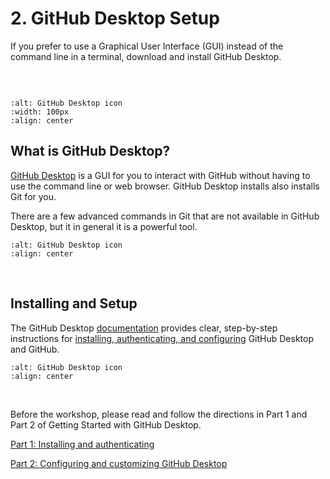 # 2. GitHub Desktop Setup

If you prefer to use a Graphical User Interface (GUI) instead of the command line in a terminal, download and install GitHub Desktop.

```{note} If you are going to use GitHub Desktop, skip the Git Setup page. If you are not going to use GitHub Desktop, skip this page.
```

&nbsp;

```{image} images/Github-desktop-logo-symbol.png
:alt: GitHub Desktop icon
:width: 100px
:align: center
```  

## What is GitHub Desktop?

[GitHub Desktop](https://github.com/apps/desktop) is a GUI for you to interact with GitHub without having to use the command line or web browser. GitHub Desktop installs also installs Git for you.

There are a few advanced commands in Git that are not available in GitHub Desktop, but it in general it is a powerful tool.

```{image} images/GH-desktop-image.png
:alt: GitHub Desktop icon
:align: center
```  

&nbsp;

## Installing and Setup

The GitHub Desktop [documentation](https://docs.github.com/en/desktop/overview/getting-started-with-github-desktop) provides clear, step-by-step instructions for [installing, authenticating, and configuring](https://docs.github.com/en/desktop/overview/getting-started-with-github-desktop) GitHub Desktop and GitHub.

```{image} images/GH-desktop-overview.png
:alt: GitHub Desktop icon
:align: center
```

&nbsp;

Before the workshop, please read and follow the directions in Part 1 and Part 2 of Getting Started with GitHub Desktop.

[Part 1: Installing and authenticating](https://docs.github.com/en/desktop/overview/getting-started-with-github-desktop#part-1-installing-and-authenticating)

[Part 2: Configuring and customizing GitHub Desktop](https://docs.github.com/en/desktop/overview/getting-started-with-github-desktop#part-2-configuring-and-customizing-github-desktop)
